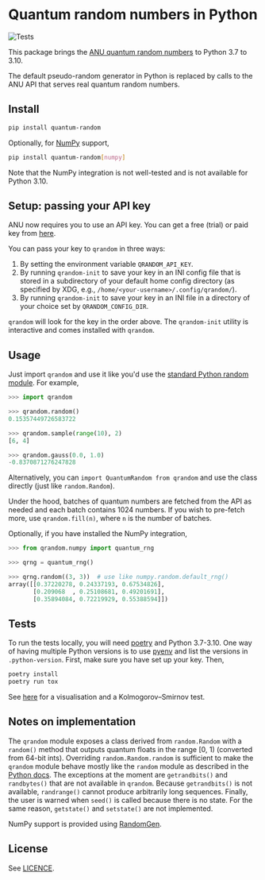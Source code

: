 # Quantum random numbers in Python

![Tests](https://github.com/sbalian/quantum-random/workflows/Tests/badge.svg)

This package brings the [ANU quantum random numbers][anu] to Python 3.7 to 3.10.

The default pseudo-random generator in Python is replaced by calls to the
ANU API that serves real quantum random numbers.

## Install

```bash
pip install quantum-random
```

Optionally, for [NumPy][numpy] support,

```bash
pip install quantum-random[numpy]
```

Note that the NumPy integration is not well-tested and is not available
for Python 3.10.

## Setup: passing your API key

ANU now requires you to use an API key. You can get a free (trial) or paid key
from [here][anupricing].

You can pass your key to `qrandom` in three ways:

1. By setting the environment variable `QRANDOM_API_KEY`.
2. By running `qrandom-init` to save your key in an INI config file that is
stored in a subdirectory of your default home config directory (as specified
by XDG, e.g., `/home/<your-username>/.config/qrandom/`).
3. By running `qrandom-init` to save your key in an INI file in a directory
of your choice set by `QRANDOM_CONFIG_DIR`.

`qrandom` will look for the key in the order above. The `qrandom-init` utility
is interactive and comes installed with `qrandom`.

## Usage

Just import `qrandom` and use it like you'd use the
[standard Python random module][pyrandom]. For example,

```python
>>> import qrandom

>>> qrandom.random()
0.15357449726583722

>>> qrandom.sample(range(10), 2)
[6, 4]

>>> qrandom.gauss(0.0, 1.0)
-0.8370871276247828
```

Alternatively, you can `import QuantumRandom from qrandom` and use the class
directly (just like `random.Random`).

Under the hood, batches of quantum numbers are fetched from the API as needed
and each batch contains 1024 numbers. If you wish to pre-fetch more, use
`qrandom.fill(n)`, where `n` is the number of batches.

Optionally, if you have installed the NumPy integration,

```python
>>> from qrandom.numpy import quantum_rng

>>> qrng = quantum_rng()

>>> qrng.random((3, 3))  # use like numpy.random.default_rng()
array([[0.37220278, 0.24337193, 0.67534826],
       [0.209068  , 0.25108681, 0.49201691],
       [0.35894084, 0.72219929, 0.55388594]])
```

## Tests

To run the tests locally, you will need [poetry][poetry] and Python 3.7-3.10.
One way of having multiple Python versions is to use [pyenv][pyenv] and list
the versions in `.python-version`. First, make sure you have set up your key.
Then,

```bash
poetry install
poetry run tox
```

See [here](./docs/uniform.md) for a visualisation and a Kolmogorov–Smirnov test.

## Notes on implementation

The `qrandom` module exposes a class derived from `random.Random` with a
`random()` method that outputs quantum floats in the range [0, 1)
(converted from 64-bit ints). Overriding `random.Random.random`
is sufficient to make the `qrandom` module behave mostly like the
`random` module as described in the [Python docs][pyrandom]. The exceptions
at the moment are `getrandbits()` and `randbytes()` that are not available in
`qrandom`. Because `getrandbits()` is not available, `randrange()` cannot
produce arbitrarily long sequences. Finally, the user is warned when `seed()`
is called because there is no state. For the same reason, `getstate()` and
`setstate()` are not implemented.

NumPy support is provided using [RandomGen][randomgen].

## License

See [LICENCE](./LICENSE).

[anu]: https://quantumnumbers.anu.edu.au
[anupricing]: https://quantumnumbers.anu.edu.au/pricing
[pyrandom]: https://docs.python.org/3.9/library/random.html
[poetry]: https://python-poetry.org
[pyenv]: https://github.com/pyenv/pyenv
[numpy]: https://numpy.org
[randomgen]: https://github.com/bashtage/randomgen